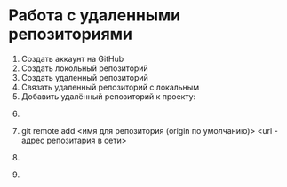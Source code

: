 # Работа с удаленными репозиториями
1. Создать аккаунт на GitHub
2. Создать локольный репозиторий
3. Создать удаленный репозиторий
4. Связать удаленный репозиторий с локальным
5. Добавить удалённый репозиторий к проекту:
6. ```
7. git remote add <имя для репозитория (origin по умолчанию)> <url - адрес репозитария в сети>
8. ```
9. 
